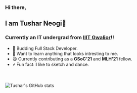 ### Hi there,

## I am Tushar Neogi👋


### Currently an IT undergrad from [IIIT Gwalior](https://www.iiitm.ac.in/index.php/en/)!!

- 🌱 Budding Full Stack Developer.
- 🔭 Want to learn anything that looks intresting to me.
- 😄 Currently contributing as a **GSoC'21** and **MLH'21** fellow.
- ⚡ Fun fact: I like to sketch and dance.

<br />

![Tushar's GitHub stats](https://github-readme-stats.vercel.app/api?username=Tushar3099&show_icons=true&theme=radical)

<!-- Here are some ideas to get you started:

- I’m currently working on ...
- I’m currently learning ...
- 👯 I’m looking to collaborate on ...
- 🤔 I’m looking for help with ...
- 💬 Ask me about ...
- 📫 How to reach me: ...
- ...
- ... -->
